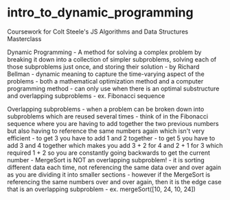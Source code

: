 # intro_to_dynamic_programming
Coursework for Colt Steele's JS Algorithms and Data Structures Masterclass

Dynamic Programming
    - A method for solving a complex problem by breaking it down into a collection of simpler subproblems, solving each of those subproblems just once, and storing their solution
    - by Richard Bellman
    - dynamic meaning to capture the time-varying aspect of the problems
    - both a mathematical optimization method and a computer programming method
    - can only use when there is an optimal substructure and overlapping subproblems
        - ex. Fibonacci sequence

Overlapping subproblems
    - when a problem can be broken down into subproblems which are reused several times
    - think of in the Fibonacci sequence where you are having to add together the two previous numbers but also having to reference the same numbers again which isn't very efficient 
        - to get 3 you have to add 1 and 2 together
        - to get 5 you have to add 3 and 4 together which makes you add 3 + 2 for 4 and 2 + 1 for 3 which required 1 + 2 so you are constantly going backwards to get the current number
    - MergeSort is NOT an overlapping subproblem!
        - it is sorting different data each time, not referencing the same data over and over again as you are dividing it into smaller sections
        - however if the MergeSort is referencing the same numbers over and over again, then it is the edge case that is an overlapping subproblem 
            - ex. mergeSort([10, 24, 10, 24])
